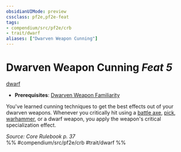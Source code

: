 ```yaml
---
obsidianUIMode: preview
cssclass: pf2e,pf2e-feat
tags:
- compendium/src/pf2e/crb
- trait/dwarf
aliases: ["Dwarven Weapon Cunning"]
---
```

# Dwarven Weapon Cunning  *Feat 5*  
[dwarf](dwarf.md "Dwarf Ancestry & Heritage Trait")  

- **Prerequisites**: [Dwarven Weapon Familiarity](dwarven-weapon-familiarity.md)

You've learned cunning techniques to get the best effects out of your dwarven weapons. Whenever you critically hit using a [battle axe](battle-axe.md), [pick](pick.md), [warhammer](warhammer.md), or a dwarf weapon, you apply the weapon's critical specialization effect.

*Source: Core Rulebook p. 37*  
%% #compendium/src/pf2e/crb #trait/dwarf %%
